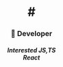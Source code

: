 <h1 align="center">#

<h3 align="center">🚀 Developer</h3>
<div align="center">

<h5>Interested JS,TS
 <br/>
 React
 <br/>
 <h5/>
























